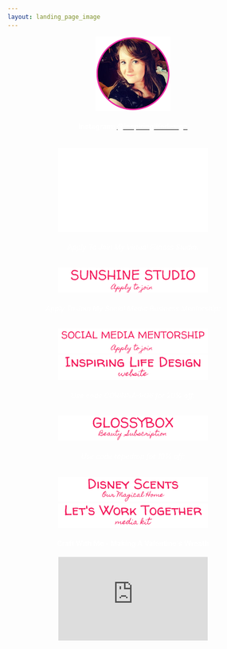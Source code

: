 ```yaml
---
layout: landing_page_image
---
```

<center>
<img src='/i/cory-circle.png' alt='Profile image of Corinna'>
<h4><span style="color:white">Instagram: </span>
<a href="https://www.instagram.com/inspiringlifedesign/" target="_blank" rel="noopener"><span style="color:white">@inspiringlifedesign</span></a>
</h4>
<br />

<iframe width="300" height="168" src="/i/instagram/sunshinestudio-small.png" alt="Sunshine Studio cover art" frameborder="0"></iframe>

<h6 class="title"><span style="color:white">Apply To Join My Virtual Fitness Studio:</span></h6>
<a href="/sunshinestudio"><img src='/i/Buttons/instagram/current/sunshinestudio.png' alt='link to Sunshine Studio information request page' /></a>

<h6 class="title"><span style="color:white">Apply To Join My Social Media Business Mentorship:</span></h6>
<a href="/sunshinestudio/mentorship"><img src='/i/Buttons/instagram/current/mentorship.png' alt='link to Sunshine Studio mentoring information request page' /></a>
<br />
<a href="https://inspiringlifedesign.com" target="_blank" rel="noopener"><img src='/i/Buttons/instagram/current/ild.png' alt='link to Inspiring Life Design website' /></a>
<br />
<h6 class="title"><span style="color:white">Use code <i>CORINNA-RO6</i> for 20% off:</span></h6>
<a href="https://inspiringlifedesign.com/takemeto/glossy" target="_blank" rel="noopener"><img src='/i/Buttons/instagram/current/glossybox.png' alt='link to GlossyBox site' /></a>
<br />
<h6 class="title"><span style="color:white">Use code <i>ropedrop</i> for 10% off:</span></h6>
<a href="https://www.ourmagicalhome.co.uk/" target="_blank" rel="noopener"><img src='/i/Buttons/instagram/current/ourmagicalhome.png' alt='link to Our Magical Home Etsy store' /></a>
<br />
<a href="https://inspiringlifedesign.com/printables/ILD_Media_Kit.pdf" target="_blank" rel="noopener"><img src='/i/Buttons/instagram/current/mediakit.png' alt='link to Inspiring Life Design Media Kit' /></a>

<br />
<!-- YouTube latest START -->
<h4 class="title"><span style="color:white">Craft With Me - Making A Valentine's Wreath</span></h4>
  <iframe width="300" height="168" src="https://www.youtube-nocookie.com/embed/DGTV8qyZT4Y?rel=0" frameborder="0" allow="accelerometer; autoplay; encrypted-media; gyroscope; picture-in-picture" allowfullscreen></iframe>
  <br><br>
<!-- YouTube latest END -->

</center>
<br />